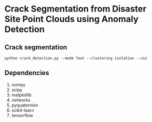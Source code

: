 # Crack Segmentation from Disaster Site Point Clouds using Anomaly Detection


## Crack segmentation

```
python crack_detection.py --mode feat --clustering isolation --viz
```

## Dependencies

1. numpy
2. scipy
3. matplotlib
4. networkx
5. pyquaternion
6. scikit-learn
7. tensorflow
